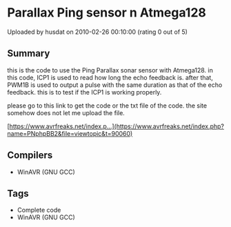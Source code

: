 # Parallax Ping sensor n Atmega128

Uploaded by husdat on 2010-02-26 00:10:00 (rating 0 out of 5)

## Summary

this is the code to use the Ping Parallax sonar sensor with Atmega128. in this code, ICP1 is used to read how long the echo feedback is. after that, PWM1B is used to output a pulse with the same duration as that of the echo feedback. this is to test if the ICP1 is working properly.


please go to this link to get the code or the txt file of the code. the site somehow does not let me upload the file.


[https://www.avrfreaks.net/index.p...](https://www.avrfreaks.net/index.php?name=PNphpBB2&file=viewtopic&t=90060)

## Compilers

- WinAVR (GNU GCC)

## Tags

- Complete code
- WinAVR (GNU GCC)
